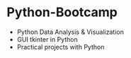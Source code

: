 # Python-Bootcamp
- Python Data Analysis & Visualization 
- GUI tkinter in Python
- Practical projects with Python
